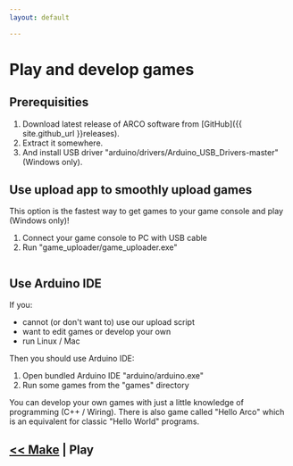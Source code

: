 ```yaml
---
layout: default

---
```


# Play and develop games

## Prerequisities

1. Download latest release of ARCO software from [GitHub]({{ site.github_url }}releases).
2. Extract it somewhere.
2. And install USB driver "arduino/drivers/Arduino_USB_Drivers-master" (Windows only).

## Use upload app to smoothly upload games

This option is the fastest way to get games to your game console and play (Windows only)!

1. Connect your game console to PC with USB cable
2. Run "game_uploader/game_uploader.exe"

<img data-src="{{ '/assets/images/arco-game-uploader.png' | prepend: site.baseurl }}" class="img-responsive">

## Use Arduino IDE

If you:

- cannot (or don't want to) use our upload script
- want to edit games or develop your own
- run Linux / Mac

Then you should use Arduino IDE:

1. Open bundled Arduino IDE "arduino/arduino.exe"
3. Run some games from the "games" directory

You can develop your own games with just a little knowledge of programming (C++ / Wiring). 
There is also game called "Hello Arco" which is an equivalent for classic "Hello World" programs.


##  [<< Make](/make.html) | Play
